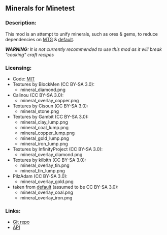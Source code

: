 ## Minerals for Minetest

### Description:

This mod is an attempt to unify minerals, such as ores & gems, to reduce dependencies on [MTG](https://github.com/minetest/minetest_game) & [default][mod.default].

***WARNING:** It is not currently recommended to use this mod as it will break "cooking" craft recipes*

### Licensing:

- Code: [MIT](LICENSE.txt)
- Textures by BlockMen (CC BY-SA 3.0):
  - mineral_diamond.png
- Calinou (CC BY-SA 3.0):
  - mineral_overlay_copper.png
- Textures by Cisoun (CC BY-SA 3.0):
  - mineral_stone.png
- Textures by Gambit (CC BY-SA 3.0):
  - mineral_clay_lump.png
  - mineral_coal_lump.png
  - mineral_copper_lump.png
  - mineral_gold_lump.png
  - mineral_iron_lump.png
- Textures by InfinityProject (CC BY-SA 3.0):
  - mineral_overlay_diamond.png
- Textures by kilbith (CC BY-SA 3.0):
  - mineral_overlay_tin.png
  - mineral_tin_lump.png
- PilzAdam (CC BY-SA 3.0):
  - mineral_overlay_gold.png
- taken from [default][mod.default] (assumed to be CC BY-SA 3.0):
  - mineral_overlay_coal.png
  - mineral_overlay_iron.png

### Links:

- [Git repo](https://github.com/AntumMT/mod-mineral)
- [API](https://antummt.github.io/mod-mineral/docs/api.html)


[mod.default]: https://github.com/minetest/minetest_game/tree/master/mods/default
